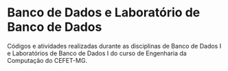 # Banco de Dados e Laboratório de Banco de Dados

Códigos e atividades realizadas durante as disciplinas de Banco de Dados I e Laboratórios de Banco de Dados I do curso de Engenharia da Computação do CEFET-MG.
